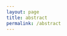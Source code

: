 ```yaml
---
layout: page
title: abstract
permalink: /abstract
---
```


<div id="galleria"></div>

<script src="https://ajax.googleapis.com/ajax/libs/jquery/2.1.1/jquery.min.js"></script>
<script src="https://maxcdn.bootstrapcdn.com/bootstrap/3.3.7/js/bootstrap.min.js" integrity="sha384-Tc5IQib027qvyjSMfHjOMaLkfuWVxZxUPnCJA7l2mCWNIpG9mGCD8wGNIcPD7Txa"
    crossorigin="anonymous"></script>
<script src="/assets/js/galleria-1.4.2.min.js"></script>

<script>
  var imageLocation = '/assets/photos/architecture-reflections/';
  var thumbLocation = imageLocation + 'thumb-ar/';
  var imagePrefix = 'ar';
  
  var data = [];
  var titles = ['2006 Atlanta 174', '2006 Boston 015', '2007 NewYorkCity 029', '2007 NewYorkCity 279', '2007 NewYorkCity 290', '2007 Philadelphia 089', '2007 Philadelphia 184', '2008 Dallas 27', '2011 Bethlehem 54', '2012 Beijing 0156', '2012 Beijing 1304', '2012 Beijing 2532', '2012 Beijing 2562', '2012 Beijing 2581', '2012 Beijing 2602', '2012 HongKong 093', '2012 HongKong 108', '2012 HongKong 267', '2012 HongKong 273', '2012 HongKong 290', '2012 HongKong 299', '2012 Shanghai 0200', '2012 Shanghai 0415', '2012 Shanghai 0433', '2012 Shanghai 0541', '2012 Shanghai 0797', '2012 Shanghai 0933', '2012 Shanghai 1181', '2012 Shanghai 1427', '2012 Shanghai 1581', '2012 Shanghai 1598', '2012 Shanghai 1624', '2012 Shanghai 2136', '2012 Shanghai 2389', '2012 Shanghai 2414', '2012 Shanghai 2427', '2012 Shanghai 2454', '2012 Shanghai 3043', '2012 Shanghai 3063', '2012 Shanghai 3202', '2012 Shanghai 3236', '2012 Shanghai 3277', '2012 Shenzhen 329', '2012 Shenzhen 418', '2012 Shenzhen 453', '2012 XiAn 1151', '2012 XiAn 1164', '2012 XiAn 1176', '2012 XiAn 1270', '2013 Anchorage 118', '2013 Anchorage 202', '2013 Beijing 0218', '2013 Portland 085', '2013 Portland 150', '2013 SanDiego 047', '2013 SanDiego 058', '2013 Seattle 785', '2013 Vancouver 169', '2013 Vancouver 176', '2013 Vancouver 339', '2013 Vancouver 347', '2013 Vancouver 393', '2013 Vancouver 627', '2014 Orlando 144', '2014 Richmond 75', '2015 LasVegas 170', '2015 NewYorkCity 0659', '2016 Barcelona 156', '2016 Barcelona 184', '2016 Barcelona 301', '2016 Barcelona 313', '2016 Cambridge 097', '2016 Lisbon 467', '2016 London 082', '2016 London 127', '2016 Marseille 137', '2016 Valencia 216', '2018 Chicago 442', '2019 Atlanta 42', '2019 WinstonSalem 27', '2019 WinstonSalem 36', '2023 Fukuoka 104', '2023 Hiroshima 10', '2023 Seoul 21', '2023 Seoul 22', '2023 Tokyo 73', '2024 Taipei 142', '2024 Taipei 235'];

  var totalImages = titles.length;
  var ext = '.webp';

  for (var i = 1; i <= totalImages; i++) {
    data.push({
      image : imageLocation + imagePrefix + i + ext,
      thumb : thumbLocation + imagePrefix + i + ext,
      title: titles[i - 1]
    });
  }

  data.reverse(); // Reverse the order of the photos

  // Load the custom theme
  Galleria.loadTheme('/assets/js/galleria/galleria.portfolio.js');
  // Configure Galleria
  Galleria.configure({
    showInfo: true
  });
  // Initialize Galleria
  Galleria.run('#galleria', {
    dataSource: data
  });
</script>
